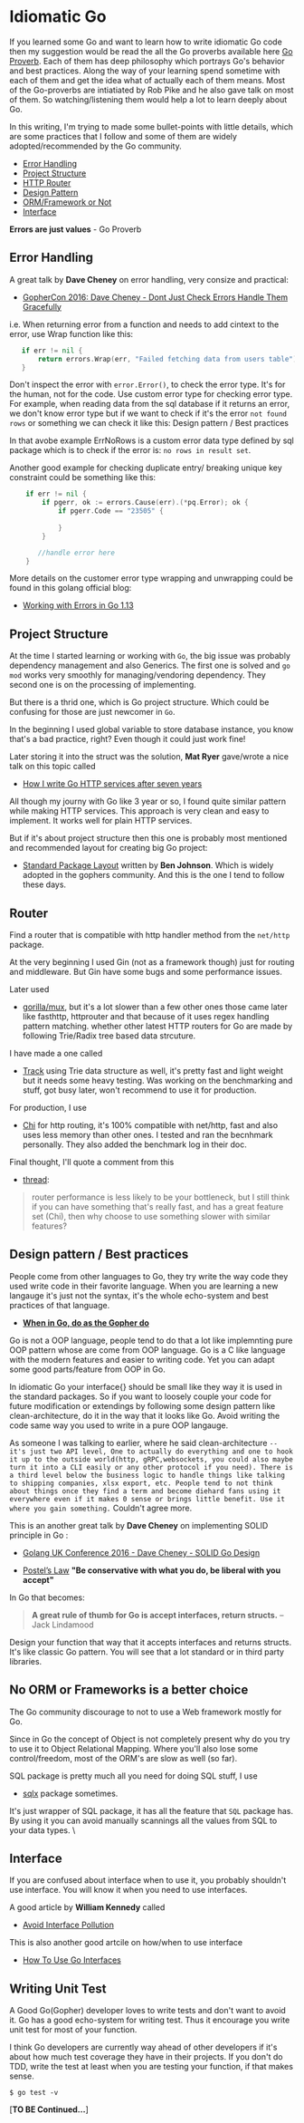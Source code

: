 # Idiomatic Go 

If you learned some Go and want to learn how to write idiomatic Go code then my suggestion would be read the all the Go proverbs available here [Go Proverb](https://go-proverbs.github.io/). Each of them has deep philosophy which portrays Go's behavior and best practices.  Along the way of your learning spend sometime with each of them and get the idea what of actually each of them means. Most of the Go-proverbs are intiatiated by Rob Pike and he also gave talk on most of them. So watching/listening them would help a lot to learn deeply about Go.   

In this writing, I'm trying to made some bullet-points with little details, which are some practices that I follow and some of them are widely adopted/recommended by the Go community.  

* [Error Handling](#Error-Handling)
* [Project Structure](#Error-Handling)
* [HTTP Router](#Router)
* [Design Pattern](#Design-pattern-/-Best-practices)
* [ORM/Framework or Not](#No-ORM-or-Frameworks-is-a-better-choice)
* [Interface](#Interface)

**Errors are just values**  - Go Proverb

## Error Handling

A great talk by **Dave Cheney** on error handling, very consize and practical: 
* [GopherCon 2016: Dave Cheney - Dont Just Check Errors Handle Them Gracefully](https://www.youtube.com/watch?v=lsBF58Q-DnY) 

i.e. When returning error from a function and needs to add cintext to the error, use Wrap function like this: 

```go 
   if err != nil {
       return errors.Wrap(err, "Failed fetching data from users table")
   }
```

Don't inspect the error with  `error.Error()`, to check the error type. It's for the human, not for the code. Use  custom error type for checking error type. For example, when reading data from the sql database if it returns an error, we don't know error type but if we want to check if it's the error `not found rows`  or something we can check it like this: Design pattern / Best practices

In that avobe example ErrNoRows is a custom error data type defined by sql package which is to check if the error is: `no rows in result set`.  

Another good example for checking duplicate entry/ breaking unique key constraint could be something like this:

```go 
	if err != nil {
		if pgerr, ok := errors.Cause(err).(*pq.Error); ok {
			if pgerr.Code == "23505" {
	           
			}
		}

	   //handle error here
	}

```

More details on the customer error type wrapping and unwrapping could be found in this golang official blog:
* [Working with Errors in Go 1.13](https://blog.golang.org/go1.13-errors)


## Project Structure 

At the time I started learning or working with `Go`, the big issue was probably dependency management and  also Generics. The first one is solved and `go mod` works very smoothly for managing/vendoring dependency. They second one is on the processing of implementing.     

But there is a thrid one, which is Go project structure. Which could be confusing for those are just newcomer in `Go`. 

In the beginning I used global variable to store database instance, you know that's a bad practice, right? Even though it could just work fine!  

Later storing it into the struct was the solution, **Mat Ryer** gave/wrote a nice talk on this topic called 
* [How I write Go HTTP services after seven years](https://medium.com/@matryer/how-i-write-go-http-services-after-seven-years-37c208122831)  

All though my journy with Go like 3 year or so, I found quite similar pattern while making HTTP services. This approach is very clean and easy to implement. It works well for plain HTTP services.      

But if it's about project structure then this one is probably most mentioned and recommended layout for creating big Go project:
* [Standard Package Layout](https://medium.com/@benbjohnson/standard-package-layout-7cdbc8391fc1) written by **Ben Johnson**. Which is widely adopted in the gophers community. And this is the one I tend to follow these days.

## Router 

Find a router that is compatible with http handler method from the `net/http` package. 

At the very beginning I used Gin (not as a framework though) just for routing and middleware. But Gin have some bugs and some performance issues. 

Later used 
* [gorilla/mux](https://github.com/gorilla/mux), but it's a lot slower than a few other ones those came later like fasthttp, httprouter and that because of it uses regex handling pattern matching. whether other latest HTTP routers for Go are made by following Trie/Radix tree based data strcuture.

I have made a one called 
* [Track](https://github.com/monirz/track) using Trie data structure as well, it's pretty fast and light weight but it needs some heavy testing. Was working on the benchmarking and stuff, got busy later,  won't recommend to use it for production. 

For production, I use 
 * [Chi](https://github.com/go-chi/chi) for http routing, it's 100% compatible with net/http, fast and also uses less memory than other ones. I tested and ran the becnhmark personally. They also added the benchmark log in their doc. 

Final thought, I'll quote a comment from this 
 * [thread](https://www.reddit.com/r/golang/comments/a3qcid/httprouter_chi_gin_gorillamux/):
> router performance is less likely to be your bottleneck, but I still think if you can have something that's really fast, and has a great feature set (Chi), then why choose to use something slower with similar features?     


## Design pattern / Best practices

 People come from other languages to Go, they try write the way code they used write code in their favorite language. When you are learning a new langauge it's just not the syntax, it's the whole echo-system and best practices of that language. 
 
 * **[When in Go, do as the Gopher do](https://talks.golang.org/2014/readability.slide#1)**  

 Go is not a OOP language, people tend to do that a lot like implemnting pure OOP pattern whose are come from OOP language. Go is a C like language with the modern features and easier to writing code. Yet you can adapt some good parts/feature from OOP in Go.       

In idiomatic Go your interface{} should be small like they way it is used in the standard packages. So if you want to loosely couple your code for future modification or extendings by following some design pattern like clean-architecture, do it in the way that it looks like Go. Avoid writing the code same way you used to write in a pure OOP langauge. 

As someone I was talking to earlier, where he said clean-architecture `-- it's just two API level, One to actually do everything and one to hook it up to the outside world(http, gRPC,websockets, you could also maybe turn it into a CLI easily or any other protocol if you need). There is a third level below the business logic to handle things like talking to shipping companies, xlsx export, etc. People tend to not think about things once they find a term and become diehard fans using it everywhere even if it makes 0 sense or brings little benefit. Use it where you gain something.` Couldn't agree more. 
        

This is an another great talk by **Dave Cheney** on implementing SOLID principle in Go : 
* [Golang UK Conference 2016 - Dave Cheney - SOLID Go Design](https://www.youtube.com/watch?v=zzAdEt3xZ1M)  

* [Postel’s Law](https://en.wikipedia.org/wiki/Robustness_principle)
**"Be conservative with what you do, be liberal with you accept"**

In Go that becomes:

>**A great rule of thumb for Go is accept interfaces, return structs.**
                                                         –Jack Lindamood 

Design your function that way that it accepts interfaces and returns structs. It's like classic Go pattern. You will see that a lot standard or in third party libraries.    


## No ORM or Frameworks is a better choice 

The Go community discourage to not to use a Web framework mostly for Go.  

Since in Go the concept of Object is not completely present why do you try to use it to Object Relational Mapping. Where you'll also lose some control/freedom, most of the ORM's are slow as well (so far).   

SQL package is pretty much all you need for doing SQL stuff, I use 
* [sqlx](https://github.com/jmoiron/sqlx) package sometimes.

 It's just wrapper of SQL package, it has all the feature that `SQL` package has. By using it you can avoid manually scannings all the values from SQL to your data types.  \


## Interface

If you are confused about interface when to use it, you probably shouldn't use interface. You will know it when you need to use interfaces. 

A good article by **William Kennedy** called 
* [Avoid Interface Pollution](https://www.ardanlabs.com/blog/2016/10/avoid-interface-pollution.html) 

This is also another good artcile on how/when to use interface 
* [How To Use Go Interfaces](https://blog.chewxy.com/2018/03/18/golang-interfaces/) 

## Writing Unit Test 
A Good Go(Gopher) developer loves to write tests and don't want to avoid it. 
Go has a good echo-system for writing test. Thus it encourage you write unit test for most of your function. 

I think Go developers are currently way ahead of other developers if it's about how much test coverage they have  in their projects. 
If you don't do TDD, write the test at least when you are testing your function, if that makes sense.

```
$ go test -v 
```

[**TO BE Continued...**]


                                                                                                                   